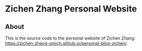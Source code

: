 # Zichen Zhang Personal Website

## About

This is the source code to the personal website of Zichen Zhang: https://zichen-zhang-umich.github.io/personal-blog-zichen/.